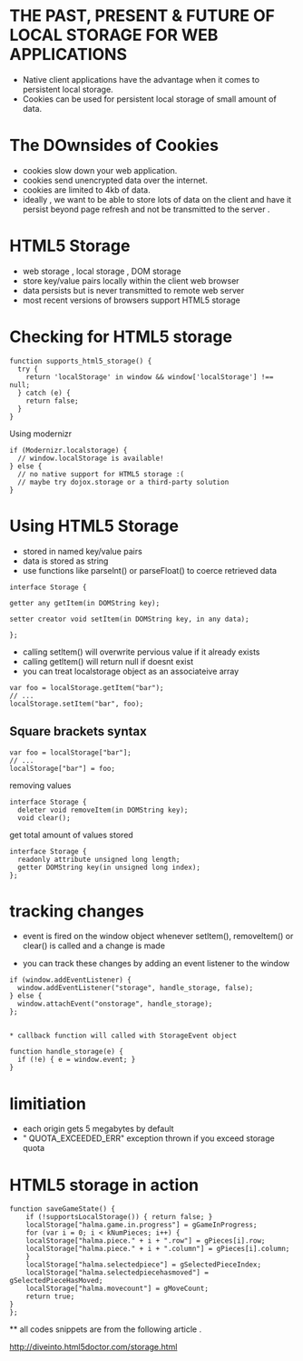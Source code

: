 # THE PAST, PRESENT & FUTURE OF LOCAL STORAGE FOR WEB APPLICATIONS

* Native client applications have the advantage when it comes to persistent local storage.
* Cookies can be used for persistent local storage of small amount of data.

# The DOwnsides of Cookies

* cookies slow down your web application.
* cookies send unencrypted data over the internet.
* cookies are limited to 4kb of data.
* ideally , we want to be able to store lots of data on the client and have it persist beyond page 
refresh and not be transmitted to the server .

# HTML5 Storage

* web storage , local storage , DOM storage
* store key/value pairs locally within the client web browser 
* data persists but is never transmitted to remote web server
* most recent versions of browsers support HTML5 storage

# Checking for HTML5 storage
```
function supports_html5_storage() {
  try {
    return 'localStorage' in window && window['localStorage'] !== null;
  } catch (e) {
    return false;
  }
}
```
Using modernizr

```
if (Modernizr.localstorage) {
  // window.localStorage is available!
} else {
  // no native support for HTML5 storage :(
  // maybe try dojox.storage or a third-party solution
}
```
# Using HTML5 Storage

* stored in named key/value pairs
* data is stored as string
* use functions like parselnt() or parseFloat() to coerce retrieved data
```
interface Storage {

getter any getItem(in DOMString key);

setter creator void setItem(in DOMString key, in any data);

};
```
* calling setltem() will overwrite pervious value if it already exists
* calling getltem() will return null if doesnt exist
* you can treat localstorage object as an associateive array
```
var foo = localStorage.getItem("bar");
// ...
localStorage.setItem("bar", foo);
```
## Square brackets syntax
```
var foo = localStorage["bar"];
// ...
localStorage["bar"] = foo;
```
removing values
```
interface Storage {
  deleter void removeItem(in DOMString key);
  void clear();
```
get total amount of values stored 
```
interface Storage {
  readonly attribute unsigned long length;
  getter DOMString key(in unsigned long index);
};
```
# tracking changes

* event is fired on the window object whenever setltem(), removeltem() 
or clear() is called and a change is made 

* you can track these changes by adding an event listener to the window 

```
if (window.addEventListener) {
  window.addEventListener("storage", handle_storage, false);
} else {
  window.attachEvent("onstorage", handle_storage);
};


* callback function will called with StorageEvent object

function handle_storage(e) {
  if (!e) { e = window.event; }
}
```
# limitiation

* each origin gets 5 megabytes by default 
* " QUOTA_EXCEEDED_ERR" exception thrown if you exceed storage quota

# HTML5 storage in action 

```
function saveGameState() {
    if (!supportsLocalStorage()) { return false; }
    localStorage["halma.game.in.progress"] = gGameInProgress;
    for (var i = 0; i < kNumPieces; i++) {
	localStorage["halma.piece." + i + ".row"] = gPieces[i].row;
	localStorage["halma.piece." + i + ".column"] = gPieces[i].column;
    }
    localStorage["halma.selectedpiece"] = gSelectedPieceIndex;
    localStorage["halma.selectedpiecehasmoved"] = gSelectedPieceHasMoved;
    localStorage["halma.movecount"] = gMoveCount;
    return true;
}
};
```

** all codes snippets are from the following article .

http://diveinto.html5doctor.com/storage.html

























